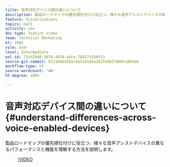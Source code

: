 ```yaml
---
title: 音声対応デバイス間の違いについて
description: 製品ロードマップの優先順位付けに役立つ、様々な音声アシストデバイスの異なるパフォーマンスと機能を理解する方法を説明します。
feature: Visualizations
topics: null
activity: use
doc-type: feature video
team: Technical Marketing
kt: 2905
role: User
level: Intermediate
exl-id: 73cb28d8-1078-4d70-a4ce-76427c550fc3
source-git-commit: 812184643b5c4a5c01dea2b2f49b57049c1805da
workflow-type: ht
source-wordcount: '46'
ht-degree: 100%

---
```


# 音声対応デバイス間の違いについて {#understand-differences-across-voice-enabled-devices}

製品ロードマップの優先順位付けに役立つ、様々な音声アシストデバイスの異なるパフォーマンスと機能を理解する方法を説明します。

>[!VIDEO](https://video.tv.adobe.com/v/27225/?quality=12&learn=on)
